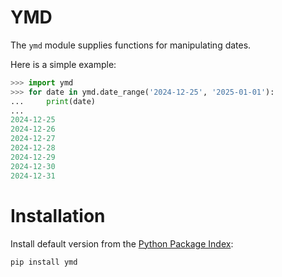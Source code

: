 # YMD

The `ymd` module supplies functions for manipulating dates.

Here is a simple example:

```python
>>> import ymd
>>> for date in ymd.date_range('2024-12-25', '2025-01-01'):
...     print(date)
... 
2024-12-25
2024-12-26
2024-12-27
2024-12-28
2024-12-29
2024-12-30
2024-12-31
```


# Installation

Install default version from the [Python Package Index](https://pypi.org/project/ymd/):

```
pip install ymd
```
